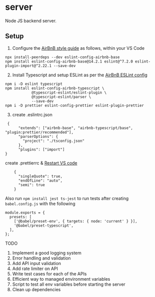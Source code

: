 # server

Node JS backend server.

## Setup

1. Configure the [AirBnB style guide](https://www.npmjs.com/package/eslint-config-airbnb-base) as follows, within your VS Code

```
npx install-peerdeps --dev eslint-config-airbnb-base
npm install eslint-config-airbnb-base@14.2.1 eslint@^7.2.0 eslint-plugin-import@^2.22.1 --save-dev
```

2. Install Typescript and setup ESLint as per the [AirBnB ESLint config](https://www.npmjs.com/package/eslint-config-airbnb-typescript)

```
npm i -D eslint typescript
npm install eslint-config-airbnb-typescript \
            @typescript-eslint/eslint-plugin \
            @typescript-eslint/parser \
            --save-dev
npm i -D prettier eslint-config-prettier eslint-plugin-prettier
```

3. create .eslintrc.json

```
 {
	  "extends": ["airbnb-base", "airbnb-typescript/base", "plugin:prettier/recommended"],
	  "parserOptions": {
	    "project": "./tsconfig.json"
	  },
	  "plugins": ["import"]
}
```

create .prettierrc & [Restart VS code](https://github.com/prettier/eslint-plugin-prettier#options)

```
	{
	  "singleQuote": true,
	  "endOfLine": "auto",
	  "semi": true
	}
```

Also run `npm install jest ts-jest` to run tests after creating `babel.config.js` with the following

```
module.exports = {
  presets: [
    ['@babel/preset-env', { targets: { node: 'current' } }],
    '@babel/preset-typescript',
  ],
};
```

TODO

1. Implement a good logging system
2. Error handling and validation
4. Add API input validation
5. Add rate limiter on API
6. Write test cases for each of the APIs
7. Efficient way to managed environment variables
8. Script to test all env variables before starting the server
9. Clean up dependencies
